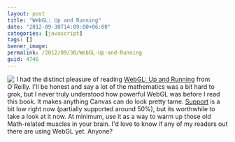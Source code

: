```yaml
---
layout: post
title: "WebGL: Up and Running"
date: "2012-09-30T14:09:00+06:00"
categories: [javascript]
tags: []
banner_image: 
permalink: /2012/09/30/WebGL-Up-and-Running
guid: 4746
---
```


<img src="https://static.raymondcamden.com/images/lrg.jpg" style="float:left;margin-right:5px" /> I had the distinct pleasure of reading <a href="http://shop.oreilly.com/product/0636920024729.do#">WebGL: Up and Running</a> from O'Reilly. I'll be honest and say a lot of the mathematics was a bit hard to grok, but I never truly understood how powerful WebGL was before I read this book. It makes anything Canvas can do look pretty tame. <a href="http://caniuse.com/#search=webgl">Support</a> is a bit low right now (partially supported around 50%), but its worthwhile to take a look at it now. At minimum, use it as a way to warm up those old Math-related muscles in your brain. I'd love to know if any of my readers out there are using WebGL yet. Anyone?
<br clear="all">